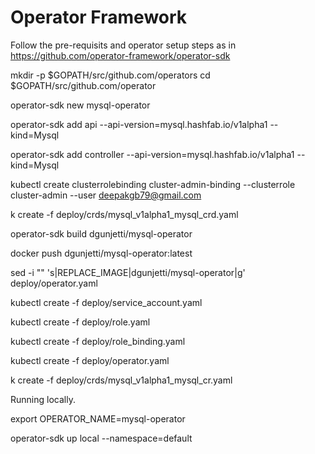 # Operator Framework

Follow the pre-requisits and operator setup steps as in 
https://github.com/operator-framework/operator-sdk

mkdir -p $GOPATH/src/github.com/operators
cd $GOPATH/src/github.com/operator

operator-sdk new mysql-operator

operator-sdk add api --api-version=mysql.hashfab.io/v1alpha1 --kind=Mysql

operator-sdk add controller --api-version=mysql.hashfab.io/v1alpha1 --kind=Mysql

kubectl create clusterrolebinding cluster-admin-binding --clusterrole cluster-admin --user deepakgb79@gmail.com

k create -f deploy/crds/mysql_v1alpha1_mysql_crd.yaml

operator-sdk build dgunjetti/mysql-operator

docker push dgunjetti/mysql-operator:latest

sed -i "" 's|REPLACE_IMAGE|dgunjetti/mysql-operator|g' deploy/operator.yaml

kubectl create -f deploy/service_account.yaml

kubectl create -f deploy/role.yaml

kubectl create -f deploy/role_binding.yaml

kubectl create -f deploy/operator.yaml

k create -f deploy/crds/mysql_v1alpha1_mysql_cr.yaml

Running locally.

export OPERATOR_NAME=mysql-operator

operator-sdk up local --namespace=default


